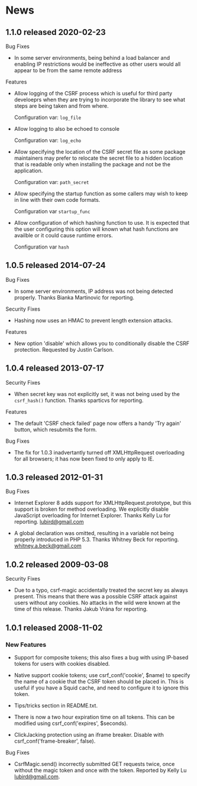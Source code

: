 # News

## 1.1.0 released 2020-02-23

Bug Fixes

- In some server environments, being behind a load balancer and enabling IP
  restrictions would be ineffective as other users would all appear to be from
  the same remote address

Features

- Allow logging of the CSRF process which is useful for third party develoeprs
  when they are trying to incorporate the library to see what steps are being
  taken and from where.

  Configuration var: `log_file`

- Allow logging to also be echoed to console

  Configuration var: `log_echo`

- Allow specifying the location of the CSRF secret file as some package
  maintainers may prefer to relocate the secret file to a hidden location that
  is readable only when installing the package and not be the application.

  Configuration var: `path_secret`

- Allow specifying the startup function as some callers may wish to keep in line
  with their own code formats.

  Configuration var `startup_func`

- Allow configuration of which hashing function to use.  It is expected that the
  user configuring this option will known what hash functions are availble or it
  could cause runtime errors.

  Configuration var `hash`

## 1.0.5 released 2014-07-24

Bug Fixes

- In some server environments, IP address was not being detected properly.
  Thanks Bianka Martinovic for reporting.

Security Fixes

- Hashing now uses an HMAC to prevent length extension attacks.

Features

- New option 'disable' which allows you to conditionally disable the CSRF
  protection.  Requested by Justin Carlson.

## 1.0.4 released 2013-07-17

Security Fixes

- When secret key was not explicitly set, it was not being used by the
  `csrf_hash()` function.  Thanks sparticvs for reporting.

Features

- The default 'CSRF check failed' page now offers a handy 'Try again' button,
  which resubmits the form.

Bug Fixes

- The fix for 1.0.3 inadvertantly turned off XMLHttpRequest
  overloading for all browsers; it has now been fixed to only
  apply to IE.

## 1.0.3 released 2012-01-31

Bug Fixes

- Internet Explorer 8 adds support for XMLHttpRequest.prototype,
  but this support is broken for method overloading.  We
  explicitly disable JavaScript overloading for Internet Explorer.
  Thanks Kelly Lu for reporting. <lubird@gmail.com>

- A global declaration was omitted, resulting in a variable
  not being properly introduced in PHP 5.3.  Thanks Whitney Beck for
  reporting. <whitney.a.beck@gmail.com>

## 1.0.2 released 2009-03-08

Security Fixes

- Due to a typo, csrf-magic accidentally treated the secret key
  as always present.  This means that there was a possible CSRF
  attack against users without any cookies.  No attacks in the
  wild were known at the time of this release.  Thanks Jakub
  Vrána for reporting.

## 1.0.1 released 2008-11-02

### New Features

- Support for composite tokens; this also fixes a bug with using
  IP-based tokens for users with cookies disabled.

- Native support cookie tokens; use csrf_conf('cookie', $name) to
  specify the name of a cookie that the CSRF token should be
  placed in.  This is useful if you have a Squid cache, and need
  to configure it to ignore this token.

- Tips/tricks section in README.txt.

- There is now a two hour expiration time on all tokens.  This
  can be modified using csrf_conf('expires', $seconds).

- ClickJacking protection using an iframe breaker.  Disable with
  csrf_conf('frame-breaker', false).

Bug Fixes

- CsrfMagic.send() incorrectly submitted GET requests twice,
  once without the magic token and once with the token.  Reported
  by Kelly Lu <lubird@gmail.com>.
